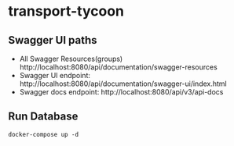 # transport-tycoon

## Swagger UI paths

- All Swagger Resources(groups) http://localhost:8080/api/documentation/swagger-resources
- Swagger UI endpoint: http://localhost:8080/api/documentation/swagger-ui/index.html
- Swagger docs endpoint: http://localhost:8080/api/v3/api-docs

## Run Database
`docker-compose up -d`
